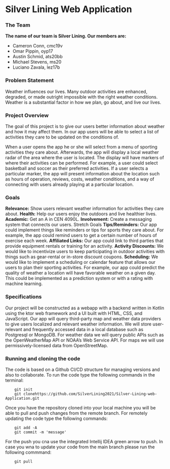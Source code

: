 # Silver Lining Web Application

### The Team
**The name of our team is Silver Lining. Our members are:**
- Cameron Conn, cmc19v
- Omar Pippin, oyp17
- Austin Schmid, ats20bb
- Michael Stevens, ms20
- Luciano Zavala, lez17b

### Problem Statement
Weather influences our lives. Many outdoor activities are enhanced, degraded, or made outright impossible with 
the right weather conditions. Weather is a substantial factor in how we plan, go about, and live our lives.

### Project Overview
The goal of this project is to give our users better information about weather and how it may affect them. 
In our app users will be able to select a list of activities they care to be updated on the conditions of.

When a user opens the app he or she will select from a menu of sporting activities they care about. Afterwards, 
the app will display a local weather radar of the area where the user is located. The display will have markers of 
where their activities can be performed. For example, a user could select basketball and soccer as their preferred 
activities. If a user selects a particular marker, the app will present information about the location such as hours 
of operation, reviews, costs, weather conditions, and a way of connecting with users already playing at a particular 
location.

### Goals
**Relevance:** Show users relevant weather information for activities they care about.
**Health:** Help our users enjoy the outdoors and live healthier lives.
**Academic:** Get an A in CEN 4090L.
**Involvement:** Create a messaging system that connects our users.
Stretch Goals
**Tips/Reminders:** Our app could implement things like reminders or tips for sports they care about. For example, 
the app could remind users to get a certain number of hours of exercise each week.
**Affiliated Links:** Our app could link to third parties that provide equipment rentals or training for an activity.
**Activity Discounts:** We would like to incentivize users to keep participating in outdoor activities with things 
such as gear-rental or in-store discount coupons.
**Scheduling:** We would like to implement a scheduling or calendar feature that allows our users to plan their 
sporting activities. For example, our app could predict the quality of weather a location will have favorable weather 
on a given day. This could be implemented as a prediction system or with a rating with machine learning.

### Specifications
Our project will be constructed as a webapp with a backend written in Kotlin using the ktor web framework and a 
UI built with HTML, CSS, and JavaScript. Our app will query third-party map and weather data providers to give users 
localized and relevant weather information. We will store user-relevant and frequently accessed data in a local 
database such as Postgresql or MongoDB. For weather data we will query public APIs such as the OpenWeatherMap API or 
NOAA’s Web Service API. For maps we will use permissively-licensed data from OpenStreetMap.

### Running and cloning the code
The code is based on a Github CI/CD structure for managing versions and also to collaborate.
To run the code type the following commands in the terminal:
```
    git init
    git clonehttps://github.com/SilverLining2021/Silver-Lining-web-Application.git
```
Once you have the repository cloned into your local machine you will be able to pull and push changes from the 
remote branch. For remotely updating the code type the following commands:
```
    git add -A
    git commit -m 'message'
```
For the push you cna use the integrated Intellij IDEA green arrow to push.
In case you wna to update your code from the main branch please run the following commmand:
```
    git pull
```